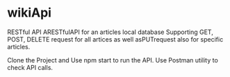 # wikiApi
RESTful API
ARESTfulAPI for an articles local database Supporting GET, POST, DELETE request for all artices as well asPUTrequest also for specific articles.


Clone the Project and Use npm start to run the API.
Use Postman utility to check API calls.
